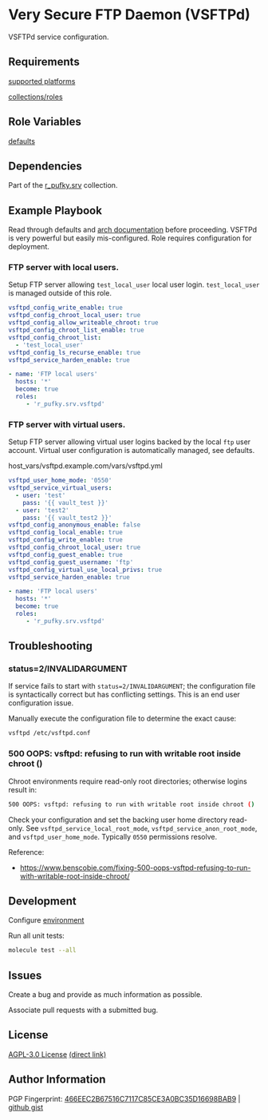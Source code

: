 # Very Secure FTP Daemon (VSFTPd)
VSFTPd service configuration.

## Requirements
[supported platforms](https://github.com/r-pufky/ansible_vsftpd/blob/main/meta/main.yml)

[collections/roles](https://github.com/r-pufky/ansible_vsftpd/blob/main/meta/requirements.yml)

## Role Variables
[defaults](https://github.com/r-pufky/ansible_vsftpd/tree/main/defaults/main/)

## Dependencies
Part of the [r_pufky.srv](https://github.com/r-pufky/ansible_collection_srv)
collection.

## Example Playbook
Read through defaults and [arch documentation](https://wiki.archlinux.org/title/Very_Secure_FTP_Daemon)
before proceeding. VSFTPd is very powerful but easily mis-configured. Role
requires configuration for deployment.

### FTP server with local users.
Setup FTP server allowing `test_local_user` local user login. `test_local_user`
is managed outside of this role.

``` yaml
vsftpd_config_write_enable: true
vsftpd_config_chroot_local_user: true
vsftpd_config_allow_writeable_chroot: true
vsftpd_config_chroot_list_enable: true
vsftpd_config_chroot_list:
  - 'test_local_user'
vsftpd_config_ls_recurse_enable: true
vsftpd_service_harden_enable: true
```

``` yaml
- name: 'FTP local users'
  hosts: '*'
  become: true
  roles:
     - 'r_pufky.srv.vsftpd'
```

### FTP server with virtual users.
Setup FTP server allowing virtual user logins backed by the local `ftp` user
account. Virtual user configuration is automatically managed, see defaults.

host_vars/vsftpd.example.com/vars/vsftpd.yml
``` yaml
vsftpd_user_home_mode: '0550'
vsftpd_service_virtual_users:
  - user: 'test'
    pass: '{{ vault_test }}'
  - user: 'test2'
    pass: '{{ vault_test2 }}'
vsftpd_config_anonymous_enable: false
vsftpd_config_local_enable: true
vsftpd_config_write_enable: true
vsftpd_config_chroot_local_user: true
vsftpd_config_guest_enable: true
vsftpd_config_guest_username: 'ftp'
vsftpd_config_virtual_use_local_privs: true
vsftpd_service_harden_enable: true
```

``` yaml
- name: 'FTP local users'
  hosts: '*'
  become: true
  roles:
     - 'r_pufky.srv.vsftpd'
```

## Troubleshooting

### status=2/INVALIDARGUMENT
If service fails to start with `status=2/INVALIDARGUMENT`; the configuration
file is syntactically correct but has conflicting settings. This is an end user
configuration issue.

Manually execute the configuration file to determine the exact cause:

``` bash
vsftpd /etc/vsftpd.conf
```

### 500 OOPS: vsftpd: refusing to run with writable root inside chroot ()
Chroot environments require read-only root directories; otherwise logins result
in:

``` bash
500 OOPS: vsftpd: refusing to run with writable root inside chroot ()
```

Check your configuration and set the backing user home directory read-only.
See `vsftpd_service_local_root_mode`, `vsftpd_service_anon_root_mode`, and
`vsftpd_user_home_mode`. Typically `0550` permissions resolve.

Reference:
* https://www.benscobie.com/fixing-500-oops-vsftpd-refusing-to-run-with-writable-root-inside-chroot/

## Development
Configure [environment](https://github.com/r-pufky/ansible_collection_srv/blob/main/docs/dev/environment/README.md)

Run all unit tests:
``` bash
molecule test --all
```

## Issues
Create a bug and provide as much information as possible.

Associate pull requests with a submitted bug.

## License
[AGPL-3.0 License](https://www.tldrlegal.com/license/gnu-affero-general-public-license-v3-agpl-3-0)
 [(direct link)](https://github.com/r-pufky/ansible_vsftpd/blob/main/LICENSE)

## Author Information
PGP Fingerprint: [466EEC2B67516C7117C85CE3A0BC35D16698BAB9](https://keys.openpgp.org/vks/v1/by-fingerprint/466EEC2B67516C7117C85CE3A0BC35D16698BAB9)
| [github gist](https://gist.github.com/r-pufky/a8df36977c55b5bb20829267c4c49d22)
